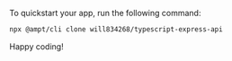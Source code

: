To quickstart your app, run the following command: 

```bash
npx @ampt/cli clone will834268/typescript-express-api
```

Happy coding!